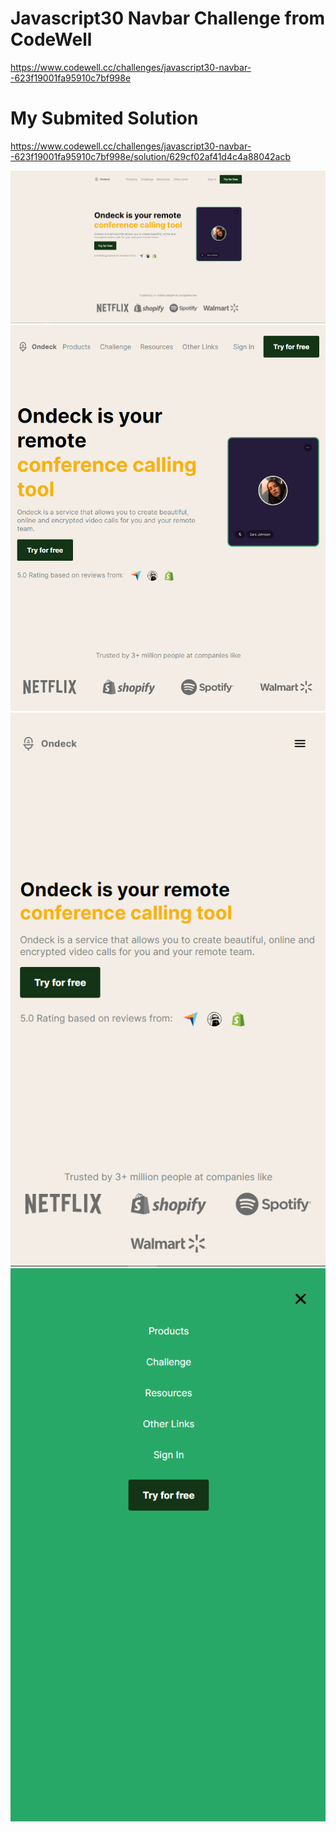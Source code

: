 # Javascript30 Navbar Challenge from CodeWell
https://www.codewell.cc/challenges/javascript30-navbar--623f19001fa95910c7bf998e

# My Submited Solution
https://www.codewell.cc/challenges/javascript30-navbar--623f19001fa95910c7bf998e/solution/629cf02af41d4c4a88042acb

<img width="700" src="./_readme-assets/01.png">

<img width="700" src="./_readme-assets/02.png">

<img width="700" src="./_readme-assets/03.png">

<img width="700" src="./_readme-assets/04.png">
